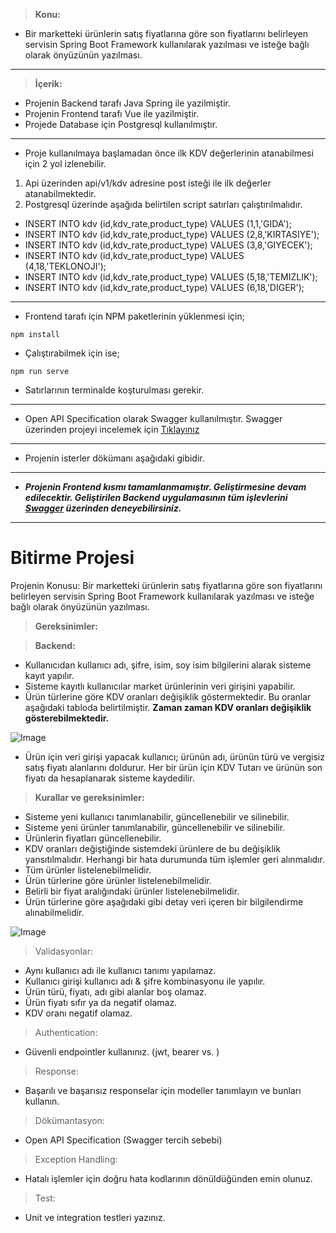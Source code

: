 > **Konu:**
- Bir marketteki ürünlerin satış fiyatlarına göre son fiyatlarını belirleyen servisin Spring Boot Framework
kullanılarak yazılması ve isteğe bağlı olarak önyüzünün yazılması.
-------------------------------------------------------------------------
> **İçerik:**

- Projenin Backend tarafı Java Spring ile yazilmiştir.
- Projenin Frontend tarafı Vue ile yazilmiştir.
- Projede Database için Postgresql kullanılmıştır.
-----------------------------------------------------------------------------------------
- Proje kullanılmaya başlamadan önce ilk KDV değerlerinin atanabilmesi için 2 yol izlenebilir.
1. Api üzerinden api/v1/kdv adresine post isteği ile ilk değerler atanabilmektedir.
2. Postgresql üzerinde aşağıda belirtilen script satırları çalıştırılmalıdır. 

- INSERT INTO kdv (id,kdv_rate,product_type) VALUES (1,1,'GIDA');
- INSERT INTO kdv (id,kdv_rate,product_type) VALUES (2,8,'KIRTASIYE');
- INSERT INTO kdv (id,kdv_rate,product_type) VALUES (3,8,'GIYECEK');
- INSERT INTO kdv (id,kdv_rate,product_type) VALUES (4,18,'TEKLONOJI');
- INSERT INTO kdv (id,kdv_rate,product_type) VALUES (5,18,'TEMIZLIK');
- INSERT INTO kdv (id,kdv_rate,product_type) VALUES (6,18,'DIGER');
- ---------------------------------------------------------------------------------
- Frontend tarafı için NPM paketlerinin yüklenmesi için;
```
npm install
```
- Çalıştırabilmek için ise;
 ```
npm run serve
```
- Satırlarının terminalde koşturulması gerekir.
-------------------------------------------------------------------------
- Open API Specification olarak Swagger kullanılmıştır. Swagger üzerinden projeyi incelemek için [Tıklayınız](http://localhost:8080/swagger-ui/index.html?configUrl=/v3/api-docs/swagger-config#/)

- ---------------------------------------------------------------------------------
- Projenin isterler dökümanı aşağıdaki gibidir.
- ---------------------------------------------------------------------------------
- ***Projenin Frontend kısmı tamamlanmamıştır. Geliştirmesine devam edilecektir. Geliştirilen Backend uygulamasının tüm işlevlerini [Swagger](http://localhost:8080/swagger-ui/index.html?configUrl=/v3/api-docs/swagger-config#/) üzerinden deneyebilirsiniz.***
- ---------------------------------------------------------------------------------










# Bitirme Projesi

Projenin Konusu:
Bir marketteki ürünlerin satış fiyatlarına göre son fiyatlarını belirleyen servisin Spring Boot Framework
kullanılarak yazılması ve isteğe bağlı olarak önyüzünün yazılması.

> **Gereksinimler:**

> **Backend:**

- Kullanıcıdan kullanıcı adı, şifre, isim, soy isim bilgilerini alarak sisteme kayıt yapılır.
- Sisteme kayıtlı kullanıcılar market ürünlerinin veri girişini yapabilir.
- Ürün türlerine göre KDV oranları değişiklik göstermektedir. Bu oranlar aşağıdaki tabloda
belirtilmiştir. __**Zaman zaman KDV oranları değişiklik gösterebilmektedir.**__

![Image](https://www.linkpicture.com/q/Untitled_395.png)


- Ürün için veri girişi yapacak kullanıcı; ürünün adı, ürünün türü ve vergisiz satış fiyatı alanlarını
doldurur. Her bir ürün için KDV Tutarı ve ürünün son fiyatı da hesaplanarak sisteme kaydedilir.
> **Kurallar ve gereksinimler:**
- Sisteme yeni kullanıcı tanımlanabilir, güncellenebilir ve silinebilir.
- Sisteme yeni ürünler tanımlanabilir, güncellenebilir ve silinebilir.
- Ürünlerin fiyatları güncellenebilir.
- KDV oranları değiştiğinde sistemdeki ürünlere de bu değişiklik yansıtılmalıdır. Herhangi bir hata
durumunda tüm işlemler geri alınmalıdır.
- Tüm ürünler listelenebilmelidir.
- Ürün türlerine göre ürünler listelenebilmelidir.
- Belirli bir fiyat aralığındaki ürünler listelenebilmelidir.
- Ürün türlerine göre aşağıdaki gibi detay veri içeren bir bilgilendirme alınabilmelidir.

![Image](https://www.linkpicture.com/q/22_57.png)

> Validasyonlar:
- Aynı kullanıcı adı ile kullanıcı tanımı yapılamaz.
- Kullanıcı girişi kullanıcı adı & şifre kombinasyonu ile yapılır.
- Ürün türü, fiyatı, adı gibi alanlar boş olamaz.
- Ürün fiyatı sıfır ya da negatif olamaz.
- KDV oranı negatif olamaz.
> Authentication:
- Güvenli endpointler kullanınız. (jwt, bearer vs. )
> Response:
- Başarılı ve başarısız responselar için modeller tanımlayın ve bunları kullanın.
> Dökümantasyon:
- Open API Specification (Swagger tercih sebebi)
> Exception Handling:
- Hatalı işlemler için doğru hata kodlarının dönüldüğünden emin olunuz.
> Test:
- Unit ve integration testleri yazınız. 
